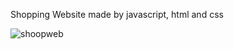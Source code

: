 Shopping Website made by javascript, html and css

![shoopweb](https://github.com/Ian-Mlolwa/Shop_Web/assets/75843266/19120ebb-0623-493c-9240-b947e62f8d39)
